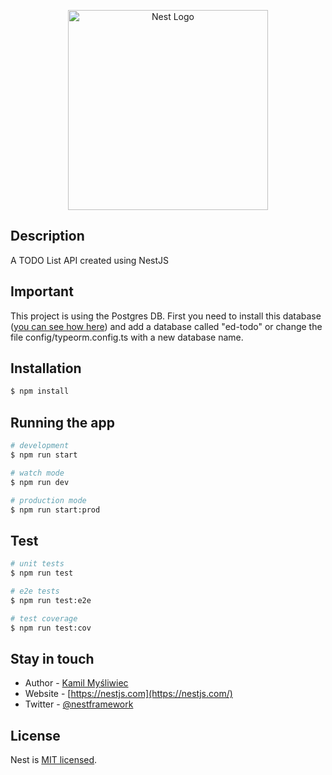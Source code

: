 <p align="center">
  <img src="https://imgur.com/epvJB2c" width="320" alt="Nest Logo" />
</p>

## Description

A TODO List API created using NestJS

## Important

This project is using the Postgres DB. First you need to install this database (<a href="https://www.postgresql.org/docs/9.3/tutorial-install.html">you can see how here</a>) and add a database called "ed-todo" or change the file config/typeorm.config.ts with a new database name. 

## Installation

```bash
$ npm install
```

## Running the app

```bash
# development
$ npm run start

# watch mode
$ npm run dev

# production mode
$ npm run start:prod
```

## Test

```bash
# unit tests
$ npm run test

# e2e tests
$ npm run test:e2e

# test coverage
$ npm run test:cov
```

## Stay in touch

- Author - [Kamil Myśliwiec](https://kamilmysliwiec.com)
- Website - [https://nestjs.com](https://nestjs.com/)
- Twitter - [@nestframework](https://twitter.com/nestframework)

## License

  Nest is [MIT licensed](LICENSE).
